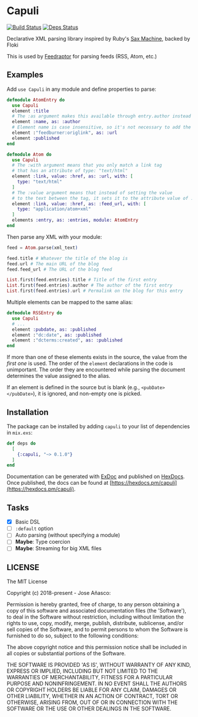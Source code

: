 # Capuli

[![Build Status](https://travis-ci.org/merongivian/capuli.svg?branch=master)](https://travis-ci.org/merongivian/capuli/)
[![Deps Status](https://beta.hexfaktor.org/badge/all/github/merongivian/capuli.svg)](https://beta.hexfaktor.org/github/merongivian/capuli)

Declarative XML parsing library inspired by Ruby's [Sax Machine](https://github.com/pauldix/sax-machine), backed by Floki

This is used by [Feedraptor](https://github.com/merongivian/feedraptor) for parsing feeds (RSS, Atom, etc.)

## Examples

Add `use Capuli` in any module and define properties to parse:

```elixir
defmodule AtomEntry do
  use Capuli
  element :title
  # The :as argument makes this available through entry.author instead of entry.name
  element :name, as: :author
  # Element name is case insensitive, so it's not necessary to add the element name as feedburner:origLink
  element :"feedburner:origlink", as: :url
  element :published
end

defmodule Atom do
  use Capuli
  # The :with argument means that you only match a link tag
  # that has an attribute of type: "text/html"
  element :link, value: :href, as: :url, with: [
    type: "text/html"
  ]
  # The :value argument means that instead of setting the value
  # to the text between the tag, it sets it to the attribute value of :href
  element :link, value: :href, as: :feed_url, with: [
    type: "application/atom+xml"
  ]
  elements :entry, as: :entries, module: AtomEntry
end
```

Then parse any XML with your module:

```elixir
feed = Atom.parse(xml_text)

feed.title # Whatever the title of the blog is
feed.url # The main URL of the blog
feed.feed_url # The URL of the blog feed

List.first(feed.entries).title # Title of the first entry
List.first(feed.entries).author # The author of the first entry
List.first(feed.entries).url # Permalink on the blog for this entry
```

Multiple elements can be mapped to the same alias:

```elixir
defmodule RSSEntry do
  use Capuli
  # ...
  element :pubdate, as: :published
  element :"dc:date", as: :published
  element :"dcterms:created", as: :published
end
```

If more than one of these elements exists in the source, the value from the *first one* is used. The order of
the `element` declarations in the code is unimportant. The order they are encountered while parsing the
document determines the value assigned to the alias.

If an element is defined in the source but is blank (e.g., `<pubDate></pubDate>`), it is ignored, and non-empty one is picked.

## Installation

The package can be installed by adding `capuli` to your list of dependencies in `mix.exs`:

```elixir
def deps do
  [
    {:capuli, "~> 0.1.0"}
  ]
end
```

Documentation can be generated with [ExDoc](https://github.com/elixir-lang/ex_doc)
and published on [HexDocs](https://hexdocs.pm). Once published, the docs can
be found at [https://hexdocs.pm/capuli](https://hexdocs.pm/capuli).

## Tasks

- [x] Basic DSL
- [ ] `:default` option
- [ ] Auto parsing (without specifying a module)
- [ ] **Maybe**: Type coercion
- [ ] **Maybe**: Streaming for big XML files

## LICENSE

The MIT License

Copyright (c) 2018-present - Jose Añasco:

Permission is hereby granted, free of charge, to any person obtaining a copy of this software and associated documentation files (the 'Software'), to deal in the Software without restriction, including without limitation the rights to use, copy, modify, merge, publish, distribute, sublicense, and/or sell copies of the Software, and to permit persons to whom the Software is furnished to do so, subject to the following conditions:

The above copyright notice and this permission notice shall be included in all copies or substantial portions of the Software.

THE SOFTWARE IS PROVIDED 'AS IS', WITHOUT WARRANTY OF ANY KIND, EXPRESS OR IMPLIED, INCLUDING BUT NOT LIMITED TO THE WARRANTIES OF MERCHANTABILITY, FITNESS FOR A PARTICULAR PURPOSE AND NONINFRINGEMENT. IN NO EVENT SHALL THE AUTHORS OR COPYRIGHT HOLDERS BE LIABLE FOR ANY CLAIM, DAMAGES OR OTHER LIABILITY, WHETHER IN AN ACTION OF CONTRACT, TORT OR OTHERWISE, ARISING FROM, OUT OF OR IN CONNECTION WITH THE SOFTWARE OR THE USE OR OTHER DEALINGS IN THE SOFTWARE.
